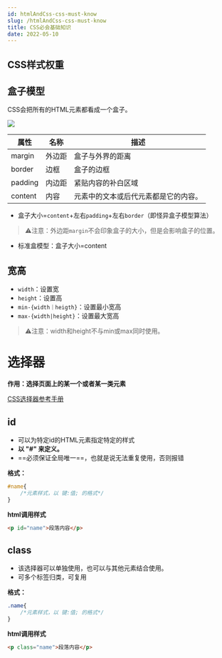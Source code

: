 ```yaml
---
id: htmlAndCss-css-must-know
slug: /htmlAndCss-css-must-know
title: CSS必会基础知识
date: 2022-05-10
---
```

## CSS样式权重



## 盒子模型

CSS会把所有的HTML元素都看成一个盒子。

![](https://gitee.com/lao-jiawei/photo-gallery/raw/master/images/css/css-box.jfif)

| 属性    | 名称   | 描述                                 |
| ------- | ------ | ------------------------------------ |
| margin  | 外边距 | 盒子与外界的距离                     |
| border  | 边框   | 盒子的边框                           |
| padding | 内边距 | 紧贴内容的补白区域                   |
| content | 内容   | 元素中的文本或后代元素都是它的内容。 |

* 盒子大小=`content`+左右`padding`+左右`border`（即怪异盒子模型算法）

> ⚠️注意：外边距`margin`不会印象盒子的大小，但是会影响盒子的位置。

* 标准盒模型：盒子大小=content

## 宽高

* `width`：设置宽
* `height`：设置高
* `min-{width｜heigth}`：设置最小宽高
* `max-{width|height}`：设置最大宽高

> ⚠️注意：width和height不与min或max同时使用。

# 选择器

**作用：选择页面上的某一个或者某一类元素**

[CSS选择器参考手册](https://www.w3school.com.cn/cssref/css_selectors.asp)

## id

* 可以为特定id的HTML元素指定特定的样式
* **以 "#" 来定义。**
* ==必须保证全局唯一==，也就是说无法重复使用，否则报错

**格式：**

````css
#name{
    /*元素样式，以 键:值; 的格式*/
}
````

**html调用样式**

````html
<p id="name">段落内容</p>
````



## class

* 该选择器可以单独使用，也可以与其他元素结合使用。
* 可多个标签归类，可复用

**格式：**

````css
.name{
    /*元素样式，以 键:值; 的格式*/
}
````

**html调用样式**

````html
<p class="name">段落内容</p>
````



